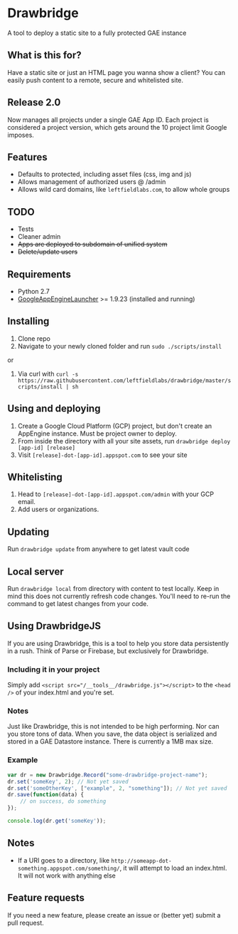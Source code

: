 # Drawbridge
A tool to deploy a static site to a fully protected GAE instance

## What is this for?
Have a static site or just an HTML page you wanna show a client? You can easily push content to a remote, secure and whitelisted site.

## Release 2.0
Now manages all projects under a single GAE App ID. Each project is considered a project version, which gets around the 10 project limit Google imposes.

## Features
* Defaults to protected, including asset files (css, img and js)
* Allows management of authorized users @ /admin
* Allows wild card domains, like `leftfieldlabs.com`, to allow whole groups

## TODO
* Tests
* Cleaner admin
* ~~Apps are deployed to subdomain of unified system~~
* ~~Delete/update users~~

## Requirements
* Python 2.7
* [GoogleAppEngineLauncher](http://code.google.com/appengine/) >= 1.9.23 (installed and running)

## Installing
1. Clone repo
1. Navigate to your newly cloned folder and run `sudo ./scripts/install`

or

1. Via curl with `curl -s https://raw.githubusercontent.com/leftfieldlabs/drawbridge/master/scripts/install | sh`

## Using and deploying
1. Create a Google Cloud Platform (GCP) project, but don't create an AppEngine instance. Must be project owner to deploy.
1. From inside the directory with all your site assets, run `drawbridge deploy [app-id] [release]`
1. Visit `[release]-dot-[app-id].appspot.com` to see your site

## Whitelisting
1. Head to `[release]-dot-[app-id].appspot.com/admin` with your GCP email.
1. Add users or organizations.

## Updating
Run `drawbridge update` from anywhere to get latest vault code

## Local server
Run `drawbridge local` from directory with content to test locally. Keep in mind this does not currently refresh code changes. You'll need to re-run the command to get latest changes from your code.

## Using DrawbridgeJS
If you are using Drawbridge, this is a tool to help you store data persistently in a rush. Think of Parse or Firebase, but exclusively for Drawbridge.

### Including it in your project
Simply add `<script src="/__tools__/drawbridge.js"></script>` to the `<head />` of your index.html and you're set.

### Notes
Just like Drawbridge, this is not intended to be high performing. Nor can you store tons of data. When you save, the data object is serialized and stored in a GAE Datastore instance. There is currently a 1MB max size.

### Example

```javascript
var dr = new Drawbridge.Record("some-drawbridge-project-name");
dr.set('someKey', 2); // Not yet saved
dr.set('someOtherKey', ["example", 2, "something"]); // Not yet saved
dr.save(function(data) {
    // on success, do something
});

console.log(dr.get('someKey'));

```


## Notes
* If a URI goes to a directory, like `http://someapp-dot-something.appspot.com/something/`, it will attempt to load an index.html. It will not work with anything else

## Feature requests
If you need a new feature, please create an issue or (better yet) submit a pull request.
